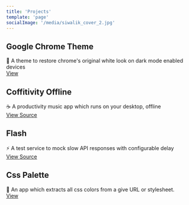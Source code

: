 ```yaml
---
title: 'Projects'
template: 'page'
socialImage: '/media/siwalik_cover_2.jpg'
---
```


<div class="project-container">

  <h2 class="project-title">Google Chrome Theme</h2>
  <span>🌈 A theme to restore chrome's original white look on dark mode enabled devices</span>
  <div>
    <a class="button" href="https://chrome.google.com/webstore/detail/chrome-original-white-the/enhonnecbfooacmkfjcfeegecnhjnkmm" target="_blank" rel="noopener noreferrer">
      View
    </a>
  </div>

  <h2 class="project-title">Coffitivity Offline</h2>
  <span>☕️ A productivity music app which runs on your desktop, offline</span>
  <div>
    <a class="button" href="https://coffitivity-offline.siwalik.in/" target="_blank" rel="noopener noreferrer">
      View
    </a>
    <a class="button" href="https://github.com/siwalikm/coffitivity-offline/" target="_blank" rel="noopener noreferrer">
      Source
    </a>
  </div>

  <h2 class="project-title">Flash</h2>
  <span>⚡️ A test service to mock slow API responses with configurable delay</span>
  <div>
    <a class="button" href="https://flash.siwalik.in/" target="_blank" rel="noopener noreferrer">
      View
    </a>
    <a class="button" href="https://github.com/siwalikm/FLASH/" target="_blank" rel="noopener noreferrer">
      Source
    </a>
  </div>

  <h2 class="project-title">Css Palette</h2>
  <span>🎨 An app which extracts all css colors from a give URL or stylesheet.</span>
  <div>
    <a class="button" href="https://csspalette.siwalik.in/" target="_blank" rel="noopener noreferrer">
      View
    </a>
  </div>

</div>
